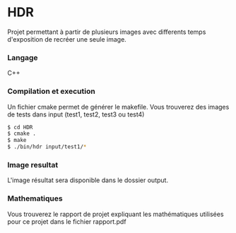 # HDR

Projet permettant à partir de plusieurs images avec differents temps d'exposition de recréer une seule image.

### Langage
C++

### Compilation et execution
Un fichier cmake permet de générer le makefile. 
Vous trouverez des images de tests dans input (test1, test2, test3 ou test4)
```sh
$ cd HDR
$ cmake .
$ make
$ ./bin/hdr input/test1/*
```
### Image resultat
L'image résultat sera disponible dans le dossier output.

### Mathematiques
Vous trouverez le rapport de projet expliquant les mathématiques utilisées pour ce projet dans le fichier rapport.pdf
